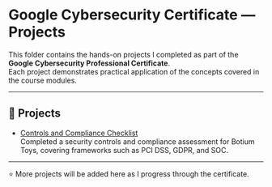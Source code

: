 # Google Cybersecurity Certificate — Projects

This folder contains the hands-on projects I completed as part of the **Google Cybersecurity Professional Certificate**.  
Each project demonstrates practical application of the concepts covered in the course modules.

---

## 📂 Projects
- [Controls and Compliance Checklist](Controls-and-Compliance-Checklist/readme.md)  
  Completed a security controls and compliance assessment for Botium Toys, covering frameworks such as PCI DSS, GDPR, and SOC.

---

⭐️ More projects will be added here as I progress through the certificate.

